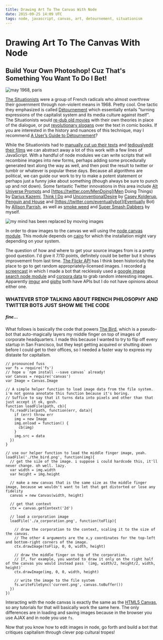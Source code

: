 ```yaml
---
title: Drawing Art To The Canvas With Node
date: 2015-09-25 14:09 UTC
tags: node, javascript, canvas, art, detournement, situationism
---
```


# Drawing Art To The Canvas With Node
## Build Your Own Photoshop! Cuz That's Something You Want To Do I Bet!

![may 1968, paris](68.jpg)

[The Situationists](https://en.wikipedia.org/wiki/Situationist_International) were a group of French radicals who almost overthrew their government through non-violent means in 1968. Pretty cool. One tactic they emphasized is called [Détournement](https://en.wikipedia.org/wiki/D%C3%A9tournement) which essentially entails "turning expressions of the capitalist system and its media culture against itself". The Situationists would [re-dub old movies](http://physicalimpossibility.com/2011/05/22/movie-rip-offs-a-users-guide-detournement-and-dub-parodies/) with their own theories in place of the dialogue, or put [revolutionary slogans](http://bopsecrets.org/comics/dagwood.htm) over the text in comic books. If you are interested in the history and nuances of this technique, may I recommend [A User’s Guide to Détournement](http://www.bopsecrets.org/SI/detourn.htm)?

While the Situationists had to [manually cut up their texts](https://en.wikipedia.org/wiki/Cut-up_technique) and [tediouslyedit their films](https://en.wikipedia.org/wiki/The_Clock_(2010_film)) we can abstract away a lot of this work with a few lines of JavaScript. With a handful of node modules we can write scripts that will recombine images into new forms, perhaps adding some procedurally generated text along the way as well, and then post the result to twitter or tumblr or whatever is popular these days. Because all algorithms are political, we can guide our work to try to make a potent statement or perhaps just a funny joke about something (though always be sure to punch up and not down). Some fantastic Twitter innovations in this area include [Alt Universe Prompts](https://twitter.com/AU_Prompts) and [https://twitter.com/MenDoing](Men Doing Things) by [Darius Kazemi](https://twitter.com/tinysubversions), [Think I Do](https://twitter.com/think_i_do) and [UnconventionalDesire](https://twitter.com/desires_exe) by [Casey Kolderup](https://twitter.com/ckolderup), [Penguin and House](https://twitter.com/penguinandhouse) and [https://twitter.com/eventuallybot](Eventually Bot) by [Allison Parrish](https://twitter.com/aparrish), as well as [smoke weed](https://twitter.com/_WE_GET_IT_BRO_) and [Super Smash Dabbers](https://twitter.com/SmashDabberBros) by myself. 

![my mind has been replaced by moving images](mind.gif)

In order to draw images to the canvas we will using the [node canvas module](https://www.npmjs.com/package/canvas). This module depends on [cairo](https://github.com/Automattic/node-canvas/wiki/_pages) for which the installation might vary depending on your system. 

The question of how and where to get your source images from is a pretty good question. I'd give it 7/10 points, definitely could be better but it shows improvement from last time. [The Flickr API](https://www.flickr.com/services/api/) has I think been historically the place to go to get random appropriately-licensed images. I recorded [a screencast](https://vimeo.com/139794441) in which I made a bot that recklessly used a [google image search node module](https://www.npmjs.com/package/fetch-image) and [corpora data](https://github.com/dariusk/corpora)  to grab random interesting images. Apparently [imgur](https://api.imgur.com/) and [giphy](https://api.giphy.com/) both have APIs but I do not have opinions about either one.

### WHATEVER STOP TALKING ABOUT FRENCH PHILOSOPHY AND TWITTER BOTS JUST SHOW ME THE CODE

##### fine... 

What follows is basically the code that powers [The Bird](https://twitter.com/the_______bird_), which is a pseudo-bot that auto-magically layers my middle finger on top of images of corporate headquarters. I made this because I wanted to try to flip off every startup in San Francisco, but they kept getting acquired or shutting down before I could get to their offices, so I needed a faster way to express my distaste for capitalism.

```
// pronounced fuss
var fs = require('fs')
// hope u `npm install --save canvas` already!
var Canvas = require('canvas')
var Image = Canvas.Image

// A simple helper function to load image data from the file system. i'm not gonna annotate this function because it's boring. 
// Suffice to say that it turns data into pixels and other than that just accept it ok, gosh.
function loadFile(path, cb){
  fs.readFile(path, function(err, data){
    if (err) throw err
    img = new Image
    img.onload = function() {
      cb(img)
    }
    img.src = data
  })
}

// use our helper function to load the middle finger image, yeah.
loadFile('./the_bird.png', function(img){
  // get the size of the image. i suppose i could hardcode this, it'll never change. oh well. lazy.
  var width = img.width
  var height = img.height

  // make a new canvas that is the same size as the middle finger image, because we wouldn't want to let that get distorted or lose any fidelity
  canvas = new Canvas(width, height)

  // get that context
  ctx = canvas.getContext('2d')

  // load a corporation image
  loadFile('./a_corporation.png', function(toFlip){

    // draw the corporation to the context, scaling it to the size of the canvas. 
    // The other 4 arguments are the x,y coordinates for the top-left and bottom-right corners of the image.
    ctx.drawImage(toFlip, 0, 0, width, height)

    // draw the middle finger on top of the corporation. 
    // If, for example, you wanted to draw it only on the right half of the canvas you would instead pass `(img, width/2, height/2, width, height)`
    ctx.drawImage(img, 0, 0, width, height)

    // write the image to the file system
    fs.writeFileSync('current.png', canvas.toBuffer())
  })
})
```

Interacting with the node canvas is exactly the same as the [HTML5 Canvas](https://developer.mozilla.org/en-US/docs/Web/API/Canvas_API), so any tutorials for that will basically work the same here. The only differences are in loading and saving images because in the browser you use AJAX and in node you use `fs`. 

Now that you know how to edit images in node, go forth and build a bot that critiques capitalism through clever pop cultural tropes! 





